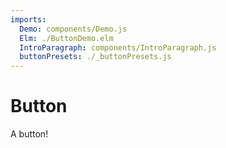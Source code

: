 ```yaml
---
imports:
  Demo: components/Demo.js
  Elm: ./ButtonDemo.elm
  IntroParagraph: components/IntroParagraph.js
  buttonPresets: ./_buttonPresets.js
---
```


# Button

<IntroParagraph>

A button!

</IntroParagraph>

<Demo presets={buttonPresets} elm={Elm.Button.ButtonDemo} />
